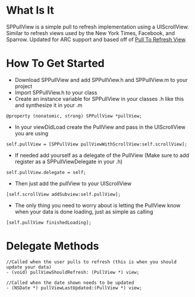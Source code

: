 What Is It
==========

SPPullView is a simple pull to refresh implementation using a UIScrollView.  Similar to refresh views used by the New York Times, Facebook, and Sparrow.  Updated for ARC support and based off of [Pull To Refresh View](https://github.com/chpwn/PullToRefreshView).  


How To Get Started
==================

-  Download SPPullView and add SPPullView.h and SPPullView.m to your project
-  Import SPPullView.h to your class
-  Create an instance variable for SPPullView in your classes .h like this and synthesize it in your .m

```
@property (nonatomic, strong) SPPullView *pullView;
```

-  In your viewDidLoad create the PullView and pass in the UIScrollView you are using

``` 
self.pullView = [SPPullView pullViewWithScrollView:self.scrollView];
```

-  If needed add yourself as a delegate of the PullView (Make sure to add register as a SPPullViewDelegate in your .h)

``` 
self.pullView.delegate = self;
```

-  Then just add the pullView to your UIScrollView

``` 
[self.scrollView addSubview:self.pullView];
```

-  The only thing you need to worry about is letting the PullView know when your data is done loading, just as simple as calling

``` 
[self.pullView finishedLoading];
```

Delegate Methods
================

``` 
//Called when the user pulls to refresh (this is when you should update your data)
- (void) pullViewShouldRefresh: (PullView *) view;

//Called when the date shown needs to be updated
- (NSDate *) pullViewLastUpdated:(PullView *) view;
```